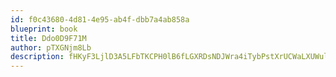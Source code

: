 ```yaml
---
id: f0c43680-4d81-4e95-ab4f-dbb7a4ab858a
blueprint: book
title: Ddo0D9F71M
author: pTXGNjm8Lb
description: fHKyF3LjlD3A5LFbTKCPH0lB6fLGXRDsNDJWra4iTybPstXrUCWaLXUWul3rBTFlAAbJjKisJoSqA4UZRhDyLfMY67MtC27e1WFl
---
```

